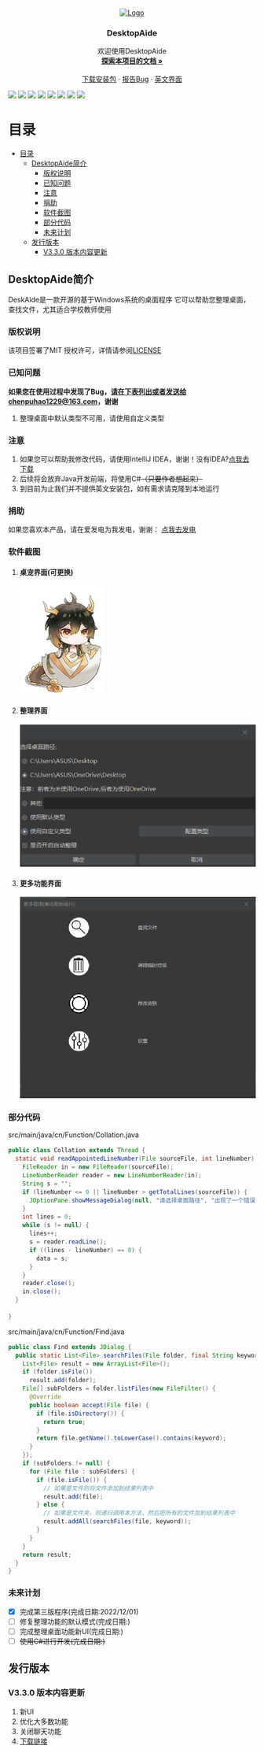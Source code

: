 

<br />

<p align="center">
  <a href="https://github.com/shaojintian/Best_README_template/">
    <img src="icon/DesktopAide.ico" alt="Logo" width="80" height="80">
  </a>

<h3 align="center">DesktopAide</h3>
  <p align="center">
   欢迎使用DesktopAide
    <br />
    <a href="https://github.com/chenpuhao/DesktopAide/blob/2245ce7c39e096135f6c4f7990c7efbed634c689/README.md"><strong>探索本项目的文档 »</strong></a>
    <br />
    <br />
    <a href="https://github.com/chenpuhao/DesktopAide/releases/download/DesktopAide/DesktopAide-withjre-3.3-setup.exe">下载安装包</a>
    ·
    <a href="https://github.com/chenpuhao/DesktopAide/blob/main/README.md#%E5%B7%B2%E7%9F%A5%E9%97%AE%E9%A2%98">报告Bug</a>
    ·
    <a href="https://github.com/chenpuhao/DesktopAide/blob/2245ce7c39e096135f6c4f7990c7efbed634c689/README-en.md">英文界面</a>
  </p>

![](https://img.shields.io/github/license/chenpuhao/DesktopAide)
![](https://img.shields.io/github/languages/count/chenpuhao/DesktopAide)
![](https://img.shields.io/github/languages/code-size/chenpuhao/desktopaide)
![](https://img.shields.io/github/downloads/chenpuhao/desktopaide/total)
![](https://img.shields.io/github/stars/chenpuhao/desktopaide)
![](https://img.shields.io/github/watchers/chenpuhao/desktopaide)
![](https://img.shields.io/github/last-commit/chenpuhao/desktopaide)
![](https://img.shields.io/github/release-date/chenpuhao/desktopaide)



目录
 ===
<!-- TOC -->
* [目录](#目录)
  * [DesktopAide简介](#desktopaide简介)
    * [版权说明](#版权说明)
    * [已知问题](#已知问题)
    * [注意](#注意)
    * [捐助](#捐助)
    * [软件截图](#软件截图)
    * [部分代码](#部分代码)
    * [未来计划](#未来计划)
  * [发行版本](#发行版本)
    * [V3.3.0 版本内容更新](#v330-版本内容更新)
<!-- TOC -->


## DesktopAide简介
DeskAide是一款开源的基于Windows系统的桌面程序
它可以帮助您整理桌面，查找文件，尤其适合学校教师使用

### 版权说明
该项目签署了MIT 授权许可，详情请参阅[LICENSE](LICENSE)
### 已知问题
**如果您在使用过程中发现了Bug，请在下表列出或者发送给chenpuhao1229@163.com，谢谢**
1. 整理桌面中默认类型不可用，请使用自定义类型
### 注意
1. 如果您可以帮助我修改代码，请使用IntelliJ IDEA，谢谢！没有IDEA?[点我去下载](https://www.jetbrains.com/zh-cn/idea/download/)
2. 后续将会放弃Java开发前端，将使用C#~~（只要作者想起来）~~
3. 到目前为止我们并不提供英文安装包，如有需求请克隆到本地运行

### 捐助
如果您喜欢本产品，请在爱发电为我发电，谢谢：
[点我去发电](https://afdian.net/a/desktopaide)


### 软件截图
1. #### 桌宠界面(可更换)
    ![](icon/Body.png)
2. #### 整理界面
    ![](icon/readme/collation.png)
3. #### 更多功能界面
    ![](icon/readme/more.png)
### 部分代码
src/main/java/cn/Function/Collation.java
```java
public class Collation extends Thread {
  static void readAppointedLineNumber(File sourceFile, int lineNumber) {
    FileReader in = new FileReader(sourceFile);
    LineNumberReader reader = new LineNumberReader(in);
    String s = "";
    if (lineNumber <= 0 || lineNumber > getTotalLines(sourceFile)) {
      JOptionPane.showMessageDialog(null, "请选择桌面路径", "出现了一个错误", JOptionPane.ERROR_MESSAGE);
    }
    int lines = 0;
    while (s != null) {
      lines++;
      s = reader.readLine();
      if ((lines - lineNumber) == 0) {
        data = s;
      }
    }
    reader.close();
    in.close();
  }

}
```
src/main/java/cn/Function/Find.java
```java
public class Find extends JDialog {
  public static List<File> searchFiles(File folder, final String keyword) {
    List<File> result = new ArrayList<File>();
    if (folder.isFile())
      result.add(folder);
    File[] subFolders = folder.listFiles(new FileFilter() {
      @Override
      public boolean accept(File file) {
        if (file.isDirectory()) {
          return true;
        }
        return file.getName().toLowerCase().contains(keyword);
      }
    });
    if (subFolders != null) {
      for (File file : subFolders) {
        if (file.isFile()) {
          // 如果是文件则将文件添加到结果列表中
          result.add(file);
        } else {
          // 如果是文件夹，则递归调用本方法，然后把所有的文件加到结果列表中
          result.addAll(searchFiles(file, keyword));
        }
      }
    }
    return result;
  }
}

```
### 未来计划
- [x] 完成第三版程序(完成日期:2022/12/01)
- [ ] 修复整理功能的默认模式(完成日期:)
- [ ] 完成整理桌面功能新UI(完成日期:) 
- [ ] ~~使用C#进行开发(完成日期:)~~

## 发行版本

### V3.3.0 版本内容更新
1. 新UI
2. 优化大多数功能
3. 关闭聊天功能
4. [下载链接](https://github.com/chenpuhao/DesktopAide/releases/download/DesktopAide/DesktopAide-withjre-3.3-setup.exe)

